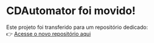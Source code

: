 # CDAutomator foi movido!

Este projeto foi transferido para um repositório dedicado:  
👉 [Acesse o novo repositório aqui](https://github.com/sangust/CDAutomator)
